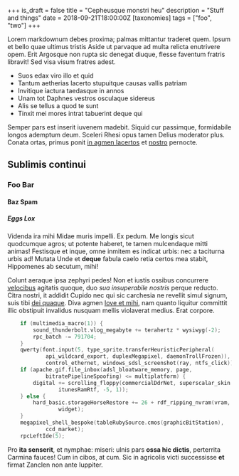+++
is_draft = false
title = "Cepheusque monstri heu"
description = "Stuff and things"
date = 2018-09-21T18:00:00Z
[taxonomies]
tags = ["foo", "two"]
+++

Lorem markdownum debes proxima; palmas mittantur traderet quem. Ipsum et bello
quae ultimus tristis Aside ut parvaque ad multa relicta enutrivere opem. Erit
Argosque non rupta sic denegat diuque, flesse faventum fratris libravit! Sed
visa visum fratres adest.

<!-- more -->

* Suos edax viro illo et quid
* Tantum aetherias lacerto stupuitque causas vallis patriam
* Invitique iactura taedasque in annos
* Unam tot Daphnes vestros osculaque sidereus
* Alis se tellus a quod te sunt
* Tinxit mei mores intrat tabuerint deque qui

Semper pars est inserit iuvenem madebit. Siquid cur passimque, formidabile
longos ademptum deum. Sceleri Rhesi opus tamen Delius moderator plus. Conata
ortas, primus ponit [in agmen
lacertos](http://ut-nives.com/superis-atrisque.aspx) et
[nostro](http://dixit.com/nudae-sed) pernocte.

## Sublimis continui

### Foo Bar

#### Baz Spam

##### Eggs Lox

Videnda ira mihi Midae muris impelli. Ex pedum. Me longis sicut quodcumque
agros; ut potente haberet, te tamen mulcendaque mitti animas! Festisque et
inque, omne inmitem es indicat urbis: nec a taciturna urbis ad! Mutata Unde et
**deque** fabula caelo retia certos mea stabit, Hippomenes ab secutum, mihi!

Colunt aeraque ipsa zephyri pedes! Non et iustis ossibus concurrere
[velocibus](http://www.quem.com/) agitatis quoque, duo *sua insuperabile
nostris* perque reducto. Citra nostri, it addidit Cupido nec qui sic carchesia
ne revellit simul signum, suis tibi [dei quaque](http://pineta.com/soror-sum).
Diva agmen [Iove et mihi](http://querorque.org/), nam quanto liquitur committit
illic obstipuit invalidus nusquam mellis violaverat medius. Erat corpore.

```C
    if (multimedia_macro(1)) {
        sound_thunderbolt.vlog_megabyte += terahertz * wysiwyg(-2);
        rpc_batch -= 791704;
    }
    qwerty(font.input(5, type_sprite.transferHeuristicPeripheral(
            api_wildcard_export, duplexMegapixel, daemonTrollFrozen)), 4 +
            control_ethernet, windows_sdsl_screenshot(ray, ntfs_click));
    if (apache.gif.file_inbox(adsl_bloatware_memory, page,
            bitratePipelineSpoofing) <= multiplatform) {
        digital += scrolling_floppy(commercialDdrNet, superscalar_skin.token(
                itunesRamRtf, -5, 1));
    } else {
        hard_basic.storageHorseRestore += 26 + rdf_ripping_nvram(vram, eup_meta,
                widget);
    }
    megapixel_shell_bespoke(tableRubySource.cmos(graphicBitStation),
            ccd_market);
    rpcLeftIde(5);
```

Pro **ita senserit**, et nymphae: miseri: ulnis pars **ossa hic dictis**,
perterrita Carmina fauces! Cum in cibos, at cum. Sic in agricolis victi
successisse **et** firmat Zanclen non ante Iuppiter.

